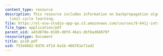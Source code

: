 ```yaml
---
content_type: resource
description: This resource includes information on backpropagation algorithm, and
  limit cycle learning.
file: https://ol-ocw-studio-app-qa.s3.amazonaws.com/courses/9-641j-introduction-to-neural-networks-spring-2005/f53d46820d784f1d6a1b466761e71ad2_ps10.pdf
file_type: application/pdf
parent_uid: a45d878e-0189-d0fd-46e1-dbf8ad68879f
resourcetype: Document
title: ps10.pdf
uid: f53d4682-0d78-4f1d-6a1b-466761e71ad2
---
```

